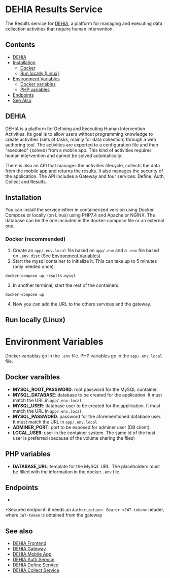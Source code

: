 # DEHIA Results Service
The Results service for [DEHIA](http://sedici.unlp.edu.ar/handle/10915/116617), a platform for managing and executing data collection activities that require human intervention.

## Contents
- [DEHIA](#dehia)
- [Installation](#installation)
  - [Docker](#docker-recommended)
  - [Run locally (Linux)](#run-locally-linux)
- [Environment Variables](#environment-variables)
  - [Docker variables](#docker-variables)
  - [PHP variables](#php-variables)
- [Endpoints](#endpoints)
- [See Also](#see-also)

## DEHIA
DEHIA is a platform for Defining and Executing Human Intervention Activities. Its goal is to allow users without programming knowledge to create activities (sets of tasks, mainly for data collection) through a web authoring tool. The activities are exported to a configuration file and then "executed" (solved) from a mobile app. This kind of activities requires human intervention and cannot be solved automatically. 

There is also an API that manages the activities lifecycle, collects the data from the mobile app and returns the results. It also manages the security of the application. The API includes a Gateway and four services: Define, Auth, Collect and Results.

## Installation
You can install the service either in containerized version using Docker Compose or locally (on Linux) using PHP7.4 and Apache or NGINX. The database can be the one included in the docker-compose file or an external one.
### Docker (recommended)
1. Create an `app/.env.local` file based on `app/.env` and a `.env` file based on `.env.dist` (See [Environment Variables](#Environment-Variables))
 2. Start the mysql container to initialize it. This can take up to 5 minutes (only needed once).
 ```
 docker-compose up results.mysql
 ```
 3. In another terminal, start the rest of the containers.
 ```
 docker-compose up
 ```
 4. Now you can add the URL to the others services and the gateway.

## Run locally (Linux)
# Environment Variables
Docker variablas go in the `.env` file. PHP variables go in the `app/.env.local` file.
## Docker varaibles
- **MYSQL_ROOT_PASSWORD**: root password for the MySQL container. 
- **MYSQL_DATABASE**: database to be created for the application. It must match the URL in `app/.env.local`
- **MYSQL_USER**: database user to be created for the application. It must match the URL in `app/.env.local`
- **MYSQL_PASSWORD**: password for the aforementioned database user. It must match the URL in `app/.env.local`
- **ADMINER_PORT**: port to be exposed for adminer user (DB client).
- **LOCAL_USER**: user in the container system. The same id of the host user is preferred (because of the volume sharing the files)
## PHP variables
- **DATABASE_URL**: template for the MySQL URL. The placeholders must be filled with the information in the docker `.env` file.

## Endpoints
- 


*Secured endpoint: it needs an `Authorization: Bearer <JWT-token>` header, where `JWT-token` is obtained from the gateway


## See also
- [DEHIA Frontend](https://github.com/mokocchi/autores-demo-client)
- [DEHIA Gateway](https://github.com/mokocchi/dehia_gateway)
- [DEHIA Mobile App](https://github.com/mokocchi/prototipo-app-actividades)
- [DEHIA Auth Service](https://github.com/mokocchi/dehia_auth)
- [DEHIA Define Service](https://github.com/mokocchi/dehia_define)
- [DEHIA Collect Service](https://github.com/mokocchi/dehia_collect)